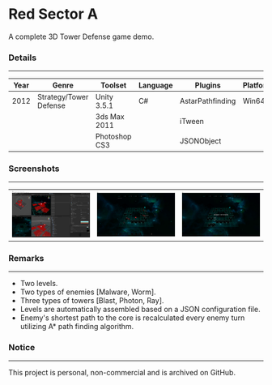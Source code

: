 # Red Sector A

A complete 3D Tower Defense game demo. 

###  Details
---

| Year | Genre                  |  Toolset       | Language | Plugins          | Platform |
| ---- | ---------------------- |  ------------- | -------- | ---------------- | -------- |
| 2012 | Strategy/Tower Defense |  Unity 3.5.1   | C#       | AstarPathfinding | Win64    |
|      |                        |  3ds Max 2011  |          | iTween           |          |
|      |                        |  Photoshop CS3 |          | JSONObject       |          |

###  Screenshots
---

||||
| --- | --- | --- |
| ![Editor][1] | ![Gameplay 01][2] | ![Gameplay 02][3] |

###  Remarks
---

- Two levels.
- Two types of enemies [Malware, Worm].
- Three types of towers [Blast, Photon, Ray].
- Levels are automatically assembled based on a JSON configuration file.
- Enemy's shortest path to the core is recalculated every enemy turn utilizing A* path finding algorithm.

###  Notice
---

This project is personal, non-commercial and is archived on GitHub.

[1]: https://github.com/rbento/cs-unity-red-sector-a/blob/main/Screenshots/red-sector-a-01.png
[2]: https://github.com/rbento/cs-unity-red-sector-a/blob/main/Screenshots/red-sector-a-02.png
[3]: https://github.com/rbento/cs-unity-red-sector-a/blob/main/Screenshots/red-sector-a-03.png
